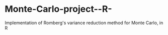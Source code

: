 Monte-Carlo-project--R-
=======================

Implementation of Romberg's variance reduction method for Monte Carlo, in R
